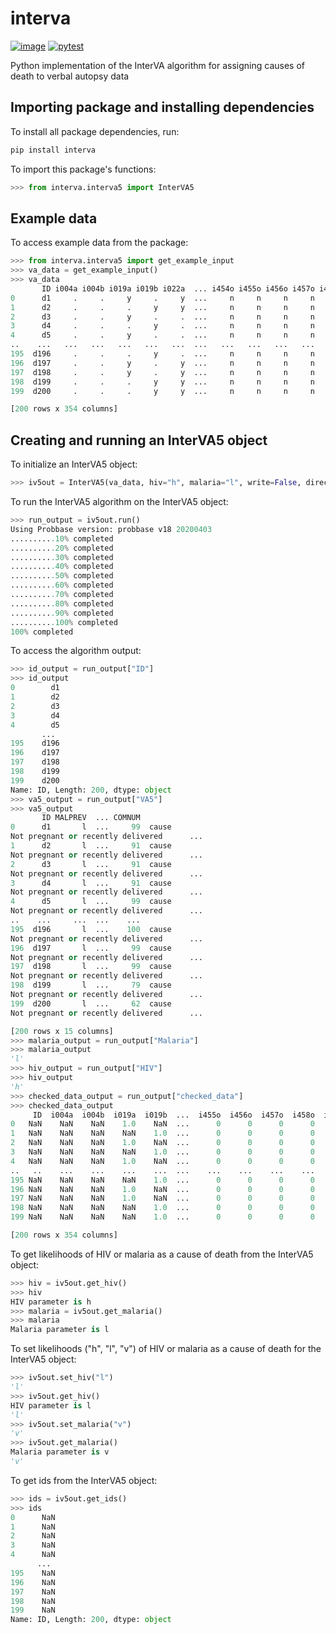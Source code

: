 # interva

[![image](https://img.shields.io/pypi/pyversions/interva)](https://pypi.org/project/interva/)
[![pytest](https://github.com/verbal-autopsy-software/interva/actions/workflows/python-package.yml/badge.svg)](https://github.com/verbal-autopsy-software/interva/actions)

Python implementation of the InterVA algorithm for assigning causes of death to verbal autopsy data


## Importing package and installing dependencies

To install all package dependencies, run:  

```python
pip install interva
```

To import this package's functions:  

```python
>>> from interva.interva5 import InterVA5
```
## Example data

To access example data from the package:  

```python
>>> from interva.interva5 import get_example_input
>>> va_data = get_example_input()
>>> va_data
       ID i004a i004b i019a i019b i022a  ... i454o i455o i456o i457o i458o i459o
0      d1     .     .     y     .     y  ...     n     n     n     n     n     n
1      d2     .     .     .     y     y  ...     n     n     n     n     n     n
2      d3     .     .     y     .     .  ...     n     n     n     n     n     n
3      d4     .     .     .     y     .  ...     n     n     n     n     n     n
4      d5     .     .     y     .     .  ...     n     n     n     n     n     n
..    ...   ...   ...   ...   ...   ...  ...   ...   ...   ...   ...   ...   ...
195  d196     .     .     .     y     .  ...     n     n     n     n     n     n
196  d197     .     .     y     .     y  ...     n     n     n     n     n     n
197  d198     .     .     y     .     y  ...     n     n     n     n     n     n
198  d199     .     .     .     y     y  ...     n     n     n     n     n     n
199  d200     .     .     .     y     y  ...     n     n     n     n     n     n

[200 rows x 354 columns]
```
  
## Creating and running an InterVA5 object

To initialize an InterVA5 object:  

```python
>>> iv5out = InterVA5(va_data, hiv="h", malaria="l", write=False, directory="VA test", filename="VA5_result", output="extended", append=False, return_checked_data=True)
```
  
To run the InterVA5 algorithm on the InterVA5 object:  

```python
>>> run_output = iv5out.run()
Using Probbase version: probbase v18 20200403 
..........10% completed
..........20% completed
..........30% completed
..........40% completed
..........50% completed
..........60% completed
..........70% completed
..........80% completed
..........90% completed
..........100% completed
100% completed
```
  
To access the algorithm output:  

```python
>>> id_output = run_output["ID"]
>>> id_output
0        d1
1        d2
2        d3
3        d4
4        d5
       ... 
195    d196
196    d197
197    d198
198    d199
199    d200
Name: ID, Length: 200, dtype: object
>>> va5_output = run_output["VA5"]
>>> va5_output
       ID MALPREV  ... COMNUM                                          WHOLEPROB
0      d1       l  ...     99  cause
Not pregnant or recently delivered      ...
1      d2       l  ...     91  cause
Not pregnant or recently delivered      ...
2      d3       l  ...     91  cause
Not pregnant or recently delivered      ...
3      d4       l  ...     91  cause
Not pregnant or recently delivered      ...
4      d5       l  ...     99  cause
Not pregnant or recently delivered      ...
..    ...     ...  ...    ...                                                ...
195  d196       l  ...    100  cause
Not pregnant or recently delivered      ...
196  d197       l  ...     99  cause
Not pregnant or recently delivered      ...
197  d198       l  ...     99  cause
Not pregnant or recently delivered      ...
198  d199       l  ...     79  cause
Not pregnant or recently delivered      ...
199  d200       l  ...     62  cause
Not pregnant or recently delivered      ...

[200 rows x 15 columns]
>>> malaria_output = run_output["Malaria"]
>>> malaria_output
'l'
>>> hiv_output = run_output["HIV"]
>>> hiv_output
'h'
>>> checked_data_output = run_output["checked_data"]
>>> checked_data_output
     ID  i004a  i004b  i019a  i019b  ...  i455o  i456o  i457o  i458o  i459o
0   NaN    NaN    NaN    1.0    NaN  ...      0      0      0      0      0
1   NaN    NaN    NaN    NaN    1.0  ...      0      0      0      0      0
2   NaN    NaN    NaN    1.0    NaN  ...      0      0      0      0      0
3   NaN    NaN    NaN    NaN    1.0  ...      0      0      0      0      0
4   NaN    NaN    NaN    1.0    NaN  ...      0      0      0      0      0
..   ..    ...    ...    ...    ...  ...    ...    ...    ...    ...    ...
195 NaN    NaN    NaN    NaN    1.0  ...      0      0      0      0      0
196 NaN    NaN    NaN    1.0    NaN  ...      0      0      0      0      0
197 NaN    NaN    NaN    1.0    NaN  ...      0      0      0      0      0
198 NaN    NaN    NaN    NaN    1.0  ...      0      0      0      0      0
199 NaN    NaN    NaN    NaN    1.0  ...      0      0      0      0      0

[200 rows x 354 columns]
```
  
To get likelihoods of HIV or malaria as a cause of death from the InterVA5 object:  

```python
>>> hiv = iv5out.get_hiv()
>>> hiv
HIV parameter is h
>>> malaria = iv5out.get_malaria()
>>> malaria
Malaria parameter is l
```
  
To set likelihoods ("h", "l", "v") of HIV or malaria as a cause of death for the InterVA5 object:  

```python
>>> iv5out.set_hiv("l")
'l'
>>> iv5out.get_hiv()
HIV parameter is l
'l'
>>> iv5out.set_malaria("v")
'v'
>>> iv5out.get_malaria()
Malaria parameter is v
'v'
```
  
To get ids from the InterVA5 object:  

```python
>>> ids = iv5out.get_ids()
>>> ids
0      NaN
1      NaN
2      NaN
3      NaN
4      NaN
      ... 
195    NaN
196    NaN
197    NaN
198    NaN
199    NaN
Name: ID, Length: 200, dtype: object
```
